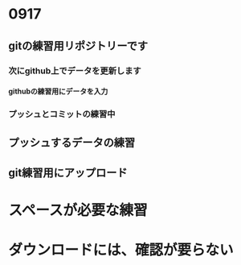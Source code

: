 # 0917
## gitの練習用リポジトリーです
### 次にgithub上でデータを更新します
#### githubの練習用にデータを入力
### プッシュとコミットの練習中
## プッシュするデータの練習
## git練習用にアップロード
# スペースが必要な練習
# ダウンロードには、確認が要らない
